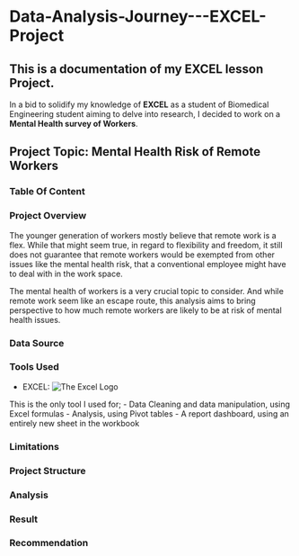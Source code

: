  # Data-Analysis-Journey---EXCEL-Project
## This is a documentation of my EXCEL lesson Project. 

In a bid to solidify my knowledge of  __EXCEL__ as a student of Biomedical Engineering student aiming to delve into research, I decided to work on a __Mental Health survey of Workers__. 

## Project Topic: Mental Health Risk of Remote Workers
### Table Of Content

### Project Overview

The younger generation of workers mostly believe that remote work is a flex. While that might seem true, in regard to flexibility and freedom, it still does not guarantee that remote workers would be exempted from other issues like the mental health risk, that a conventional employee might have to deal with in the work space. 

The mental health of workers is a very crucial topic to consider. And while remote work seem like an escape route, this analysis aims to bring perspective to how much remote workers are likely to be at risk of mental health issues.   

### Data Source


### Tools Used
- EXCEL: ![The Excel Logo](Microsoft_Excel-Logo.wine)

This is the only tool I used for;
     - Data Cleaning and data manipulation, using Excel formulas
     - Analysis, using Pivot tables
     - A report dashboard, using an entirely new sheet in the workbook 



### Limitations


### Project Structure


### Analysis


### Result


### Recommendation
